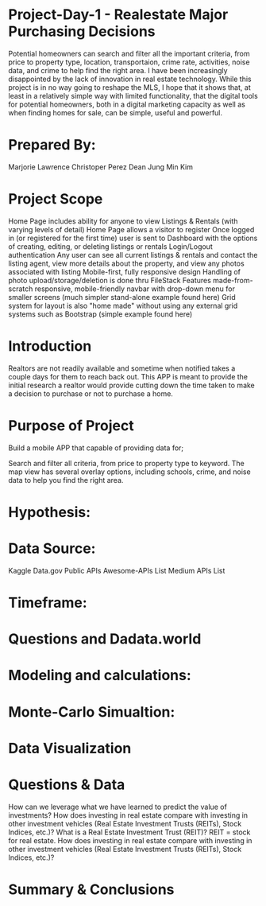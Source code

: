 # Project-Day-1 - Realestate Major Purchasing Decisions
Potential homeowners can search and filter all the important criteria, from price to property type, location, transportaion, crime rate, activities, noise data, and crime to help find the right area. I have been increasingly disappointed by the lack of innovation in real estate technology. While this project is in no way going to reshape the MLS, I hope that it shows that, at least in a relatively simple way with limited functionality, that the digital tools for potential homeowners, both in a digital marketing capacity as well as when finding homes for sale, can be simple, useful and powerful. 

# Prepared By:
Marjorie Lawrence 
Christoper Perez
Dean Jung Min Kim
# Project Scope
Home Page includes ability for anyone to view Listings & Rentals (with varying levels of detail)
Home Page allows a visitor to register 
Once logged in (or registered for the first time) user is sent to Dashboard with the options of creating, editing, or deleting listings or rentals
Login/Logout authentication
Any user can see all current listings & rentals and contact the listing agent, view more details about the property, and view any photos associated with listing
Mobile-first, fully responsive design
Handling of photo upload/storage/deletion is done thru FileStack
Features made-from-scratch responsive, mobile-friendly navbar with drop-down menu for smaller screens (much simpler stand-alone example found here)
Grid system for layout is also "home made" without using any external grid systems such as Bootstrap (simple example found here)
# Introduction
Realtors are not readily available and sometime when notified takes a couple days for them to reach back out.  This APP is meant to provide the initial research a realtor would provide cutting down the time taken to make a decision to purchase or not to purchase a home.
# Purpose of Project
Build a mobile APP that capable of providing data for;

Search and filter all criteria, from price to property type to keyword. The map view has several overlay options, including schools, crime, and noise data to help you find the right area.
# Hypothesis:
# Data Source:
Kaggle
Data.gov
Public APIs
Awesome-APIs List
Medium APIs List
# Timeframe:
# Questions and Dadata.world
# Modeling and calculations:
# Monte-Carlo Simualtion:
# Data Visualization
# Questions & Data
How can we leverage what we have learned to predict the value of investments?
How does investing in real estate compare with investing in other investment vehicles (Real Estate Investment Trusts (REITs), Stock Indices, etc.)?
What is a Real Estate Investment Trust (REIT)? REIT = stock for real estate.
How does investing in real estate compare with investing in other investment vehicles (Real Estate Investment Trusts (REITs), Stock Indices, etc.)?
# Summary & Conclusions
